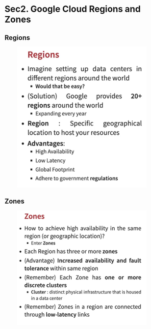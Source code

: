 # Sec2. Google Cloud Regions and Zones

## Regions

<figure><img src="../../.gitbook/assets/image (1) (1).png" alt=""><figcaption></figcaption></figure>

## Zones

<figure><img src="../../.gitbook/assets/image (2) (1).png" alt=""><figcaption></figcaption></figure>





